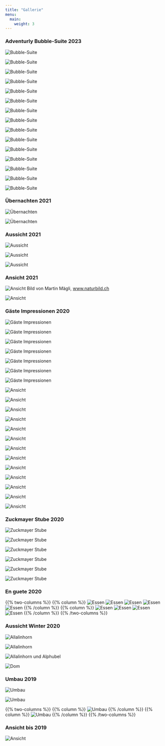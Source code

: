 ```yaml
---
title: "Gallerie"
menu:
  main:
    weight: 3
---
```

### Adventurly Bubble-Suite 2023
![Bubble-Suite](../images/Alpenblick_Bubble-Suite_01.jpg "Bubble-Suite")

![Bubble-Suite](../images/Alpenblick_Bubble-Suite_02.jpg "Bubble-Suite")

![Bubble-Suite](../images/Alpenblick_Bubble-Suite_03.jpg "Bubble-Suite")

![Bubble-Suite](../images/Alpenblick_Bubble-Suite_04.jpg "Bubble-Suite")

![Bubble-Suite](../images/Alpenblick_Bubble-Suite_05.jpg "Bubble-Suite")

![Bubble-Suite](../images/Alpenblick_Bubble-Suite_06.jpg "Bubble-Suite")

![Bubble-Suite](../images/Alpenblick_Bubble-Suite_07.jpg "Bubble-Suite")

![Bubble-Suite](../images/Alpenblick_Bubble-Suite_08.jpg "Bubble-Suite")

![Bubble-Suite](../images/Alpenblick_Bubble-Suite_09.jpg "Bubble-Suite")

![Bubble-Suite](../images/Alpenblick_Bubble-Suite_10.jpg "Bubble-Suite")

![Bubble-Suite](../images/Alpenblick_Bubble-Suite_11.jpg "Bubble-Suite")

![Bubble-Suite](../images/Alpenblick_Bubble-Suite_12.jpg "Bubble-Suite")

![Bubble-Suite](../images/Alpenblick_Bubble-Suite_13.jpg "Bubble-Suite")

![Bubble-Suite](../images/Alpenblick_Bubble-Suite_14.jpg "Bubble-Suite")

![Bubble-Suite](../images/Alpenblick_Bubble-Suite_15.jpg "Bubble-Suite")

### Übernachten 2021
![Übernachten](../images/Alpenblick_Uebernachten_01.jpg "Übernachten")

![Übernachten](../images/Alpenblick_Uebernachten_02.jpg "Übernachten")

### Aussicht 2021
![Aussicht](../images/Alpenblick_Aussicht_Panorama.jpg "Aussicht")

![Aussicht](../images/Alpenblick_Abends_01.jpg "Aussicht")

![Aussicht](../images/Alpenblick_Abends_02.jpg "Aussicht")

### Ansicht 2021
![Ansicht](../images/Alpenblick_Ansicht_Heli.jpg "Ansicht")
Bild von Martin Mägli, <a href="https://naturbild.ch/" target="_blank"> www.naturbild.ch</a>

![Ansicht](../images/Alpenblick_Abends_03.jpg "Ansicht")

### Gäste Impressionen 2020
![Gäste Impressionen](../images/Alpenblick_Gaeste_2020_01.jpg "Gäste Impressionen")

![Gäste Impressionen](../images/Alpenblick_Gaeste_2020_02.jpg "Gäste Impressionen")

![Gäste Impressionen](../images/Alpenblick_Gaeste_2020_03.jpg "Gäste Impressionen")

![Gäste Impressionen](../images/Alpenblick_Gaeste_2020_04.jpg "Gäste Impressionen")

![Gäste Impressionen](../images/Alpenblick_Gaeste_2020_05.jpg "Gäste Impressionen")

![Gäste Impressionen](../images/Alpenblick_Gaeste_2020_06.jpg "Gäste Impressionen")

![Gäste Impressionen](../images/Alpenblick_Gaeste_2020_07.jpg "Gäste Impressionen")

![Ansicht](../images/Alpenblick_Ansicht_16.jpg "Ansicht")

![Ansicht](../images/Alpenblick_Ansicht_17.jpg "Ansicht")

![Ansicht](../images/Alpenblick_Ansicht_14.jpg "Ansicht")

![Ansicht](../images/Alpenblick_Ansicht_10.jpg "Ansicht")

![Ansicht](../images/Alpenblick_Ansicht_09.jpg "Ansicht")

![Ansicht](../images/Alpenblick_Ansicht_11.jpg "Ansicht")

![Ansicht](../images/Alpenblick_Ansicht_19.jpg "Ansicht")

![Ansicht](../images/Alpenblick_Ansicht_12.jpg "Ansicht")

![Ansicht](../images/Alpenblick_Ansicht_18.jpg "Ansicht")

![Ansicht](../images/Alpenblick_Ansicht_03.jpg "Ansicht")

![Ansicht](../images/Alpenblick_Ansicht_04.jpg "Ansicht")

![Ansicht](../images/Alpenblick_Ansicht_05.jpg "Ansicht")

![Ansicht](../images/Alpenblick_Ansicht_13.jpg "Ansicht")

### Zuckmayer Stube 2020
![Zuckmayer Stube](../images/Alpenblick_Innen_08.jpg "Zuckmayer Stube")

![Zuckmayer Stube](../images/Alpenblick_Innen_09.jpg "Zuckmayer Stube")

![Zuckmayer Stube](../images/Alpenblick_Innen_04.jpg "Zuckmayer Stube")

![Zuckmayer Stube](../images/Alpenblick_Innen_05.jpg "Zuckmayer Stube")

![Zuckmayer Stube](../images/Alpenblick_Innen_06.jpg "Zuckmayer Stube")

![Zuckmayer Stube](../images/Alpenblick_Innen_07.jpg "Zuckmayer Stube")

### En guete 2020

{{% two-columns %}}
{{% column %}}
![Essen](../images/Alpenblick_Essen_01.jpg "Essen")
![Essen](../images/Alpenblick_Essen_03.jpg "Essen")
![Essen](../images/Alpenblick_Essen_05.jpg "Essen")
![Essen](../images/Alpenblick_Essen_07.jpg "Essen")
![Essen](../images/Alpenblick_Essen_09.jpg "Essen")
{{% /column %}}
{{% column %}}
![Essen](../images/Alpenblick_Essen_12.jpg "Essen")
![Essen](../images/Alpenblick_Essen_06.jpg "Essen")
![Essen](../images/Alpenblick_Essen_11.jpg "Essen")
![Essen](../images/Alpenblick_Essen_10.jpg "Essen")
{{% /column %}}
{{% /two-columns %}}

### Aussicht Winter 2020
![Allalinhorn](../images/Alpenblick_Aussicht_01_Allalinhorn.jpg "Allalinhorn")

![Allalinhorn](../images/Alpenblick_Aussicht_02_Allalinhorn.jpg "Allalinhorn")

![Allalinhorn und Alphubel](../images/Alpenblick_Aussicht_03_Allalinhorn_und_Alphubel.jpg "Allalinhorn und Alphubel")

![Dom](../images/Alpenblick_Aussicht_04_Dom.jpg "Dom")

### Umbau 2019
![Umbau](../images/Alpenblick_Umbau_03.jpg "Umbau")

![Umbau](../images/Alpenblick_Umbau_04.jpg "Umbau")

{{% two-columns %}}
{{% column %}}
![Umbau](../images/Alpenblick_Umbau_02.jpg "Umbau")
{{% /column %}}
{{% column %}}
![Umbau](../images/Alpenblick_Umbau_05.jpg "Umbau")
{{% /column %}}
{{% /two-columns %}}

### Ansicht bis 2019
![Ansicht](../images/Alpenblick_Ansicht_00.jpg "Ansicht")